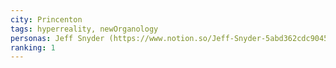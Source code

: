 ```yaml
---
city: Princenton
tags: hyperreality, newOrganology
personas: Jeff Snyder (https://www.notion.so/Jeff-Snyder-5abd362cdc9045998a8a0fd6515025a8?pvs=21)
ranking: 1
---
```

